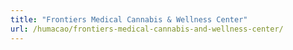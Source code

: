 ```yaml
---
title: "Frontiers Medical Cannabis & Wellness Center"
url: /humacao/frontiers-medical-cannabis-and-wellness-center/
---
```

